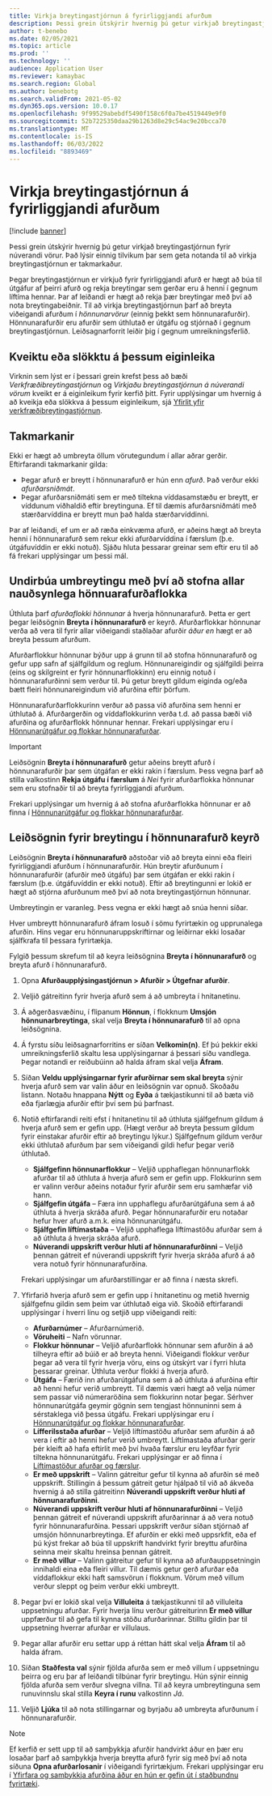 ```yaml
---
title: Virkja breytingastjórnun á fyrirliggjandi afurðum
description: Þessi grein útskýrir hvernig þú getur virkjað breytingastjórnun fyrir núverandi vörur. Það lýsir einnig tilvikum þar sem geta notanda til að virkja breytingastjórnun er takmarkaður.
author: t-benebo
ms.date: 02/05/2021
ms.topic: article
ms.prod: ''
ms.technology: ''
audience: Application User
ms.reviewer: kamaybac
ms.search.region: Global
ms.author: benebotg
ms.search.validFrom: 2021-05-02
ms.dyn365.ops.version: 10.0.17
ms.openlocfilehash: 9f99529abebdf5490f158c6f0a7be4519449e9f0
ms.sourcegitcommit: 52b7225350daa29b1263d8e29c54ac9e20bcca70
ms.translationtype: MT
ms.contentlocale: is-IS
ms.lasthandoff: 06/03/2022
ms.locfileid: "8893469"
---
```

# <a name="enable-change-management-on-existing-products"></a>Virkja breytingastjórnun á fyrirliggjandi afurðum

[!include [banner](../../includes/banner.md)]

Þessi grein útskýrir hvernig þú getur virkjað breytingastjórnun fyrir núverandi vörur. Það lýsir einnig tilvikum þar sem geta notanda til að virkja breytingastjórnun er takmarkaður.

Þegar breytingastjórnun er virkjuð fyrir fyrirliggjandi afurð er hægt að búa til útgáfur af þeirri afurð og rekja breytingar sem gerðar eru á henni í gegnum líftíma hennar. Þar af leiðandi er hægt að rekja þær breytingar með því að nota breytingabeiðnir. Til að virkja breytingastjórnun þarf að breyta viðeigandi afurðum í *hönnunarvörur* (einnig þekkt sem hönnunarafurðir). Hönnunarafurðir eru afurðir sem úthlutað er útgáfu og stjórnað í gegnum breytingastjórnun. Leiðsagnarforrit leiðir þig í gegnum umreikningsferlið.

## <a name="turn-this-feature-on-or-off"></a>Kveiktu eða slökktu á þessum eiginleika

Virknin sem lýst er í þessari grein krefst þess að bæði *Verkfræðibreytingastjórnun* og *Virkjaðu breytingastjórnun á núverandi vörum* kveikt er á eiginleikum fyrir kerfið þitt. Fyrir upplýsingar um hvernig á að kveikja eða slökkva á þessum eiginleikum, sjá [Yfirlit yfir verkfræðibreytingastjórnun](product-engineering-overview.md).

## <a name="restrictions-and-limitations"></a>Takmarkanir

Ekki er hægt að umbreyta öllum vörutegundum í allar aðrar gerðir. Eftirfarandi takmarkanir gilda:

- Þegar afurð er breytt í hönnunarafurð er hún enn *afurð*. Það verður ekki *afurðarsniðmát*.
- Þegar afurðarsniðmáti sem er með tiltekna víddasamstæðu er breytt, er víddunum viðhaldið eftir breytinguna. Ef til dæmis afurðarsniðmáti með stærðarvíddina er breytt mun það halda stærðarvíddinni.

Þar af leiðandi, ef um er að ræða einkvæma afurð, er aðeins hægt að breyta henni í hönnunarafurð sem rekur ekki afurðarvíddina í færslum (þ.e. útgáfuvíddin er ekki notuð). Sjáðu hluta þessarar greinar sem eftir eru til að fá frekari upplýsingar um þessi mál.

## <a name="prepare-for-conversion-by-creating-all-required-engineering-product-categories"></a>Undirbúa umbreytingu með því að stofna allar nauðsynlega hönnuarafurðaflokka

Úthluta þarf *afurðaflokki hönnunar* á hverja hönnunarafurð. Þetta er gert þegar leiðsögnin **Breyta í hönnunarafurð** er keyrð. Afurðarflokkar hönnunar verða að vera til fyrir allar viðeigandi staðlaðar afurðir *áður en* hægt er að breyta þessum afurðum.

Afurðarflokkur hönnunar býður upp á grunn til að stofna hönnunarafurð og gefur upp safn af sjálfgildum og reglum. Hönnunareigindir og sjálfgildi þeirra (eins og skilgreint er fyrir hönnunarflokkinn) eru einnig notuð í hönnunarafurðinni sem verður til. Þú getur breytt gildum eiginda og/eða bætt fleiri hönnunareigindum við afurðina eftir þörfum.

Hönnunarafurðarflokkurinn verður að passa við afurðina sem henni er úthlutað á. Afurðargerðin og víddaflokkurinn verða t.d. að passa bæði við afurðina og afurðarflokk hönnunar hennar. Frekari upplýsingar eru í [Hönnunarútgáfur og flokkar hönnunarafurðar](engineering-versions-product-category.md).

> [!IMPORTANT]
> Leiðsögnin **Breyta í hönnunarafurð** getur aðeins breytt afurð í hönnunarafurðir þar sem útgáfan er ekki rakin í færslum. Þess vegna þarf að stilla valkostinn **Rekja útgáfu í færslum** á *Nei* fyrir afurðarflokka hönnunar sem eru stofnaðir til að breyta fyrirliggjandi afurðum.

Frekari upplýsingar um hvernig á að stofna afurðarflokka hönnunar er að finna í [Hönnunarútgáfur og flokkar hönnunarafurðar](engineering-versions-product-category.md).

## <a name="run-the-convert-to-engineering-product-wizard"></a>Leiðsögnin fyrir breytingu í hönnunarafurð keyrð

Leiðsögnin **Breyta í hönnunarafurð** aðstoðar við að breyta einni eða fleiri fyrirliggjandi afurðum í hönnunarafurðir. Hún breytir afurðunum í hönnunarafurðir (afurðir með útgáfu) þar sem útgáfan er ekki rakin í færslum (þ.e. útgáfuvíddin er ekki notuð). Eftir að breytingunni er lokið er hægt að stjórna afurðunum með því að nota breytingastjórnun hönnunar.

Umbreytingin er varanleg. Þess vegna er ekki hægt að snúa henni síðar. 

Hver umbreytt hönnunarafurð áfram losuð í sömu fyrirtækin og upprunalega afurðin. Hins vegar eru hönnunaruppskriftirnar og leiðirnar ekki losaðar sjálfkrafa til þessara fyrirtækja.

Fylgið þessum skrefum til að keyra leiðsögnina **Breyta í hönnunarafurð** og breyta afurð í hönnunarafurð.

1. Opna **Afurðaupplýsingastjórnun \> Afurðir \> Útgefnar afurðir**.
1. Veljið gátreitinn fyrir hverja afurð sem á að umbreyta í hnitanetinu.
1. Á aðgerðasvæðinu, í flipanum **Hönnun**, í flokknum **Umsjón hönnunarbreytinga**, skal velja **Breyta í hönnunarafurð** til að opna leiðsögnina.
1. Á fyrstu síðu leiðsagnarforritins er síðan **Velkomin(n)**. Ef þú þekkir ekki umreikningsferlið skaltu lesa upplýsingarnar á þessari síðu vandlega. Þegar notandi er reiðubúinn að halda áfram skal velja **Áfram**.
1. Síðan **Veldu upplýsingarnar fyrir afurðirnar sem skal breyta** sýnir hverja afurð sem var valin áður en leiðsögnin var opnuð. Skoðaðu listann. Notaðu hnappana **Nýtt** og **Eyða** á tækjastikunni til að bæta við eða fjarlægja afurðir eftir því sem þú þarfnast.
1. Notið eftirfarandi reiti efst í hnitanetinu til að úthluta sjálfgefnum gildum á hverja afurð sem er gefin upp. (Hægt verður að breyta þessum gildum fyrir einstakar afurðir eftir að breytingu lýkur.) Sjálfgefnum gildum verður ekki úthlutað afurðum þar sem viðeigandi gildi hefur þegar verið úthlutað.

    - **Sjálfgefinn hönnunarflokkur** – Veljið upphaflegan hönnunarflokk afurðar til að úthluta á hverja afurð sem er gefin upp. Flokkurinn sem er valinn verður aðeins notaður fyrir afurðir sem eru samhæfar við hann.
    - **Sjálfgefin útgáfa** – Færa inn upphaflegu afurðarútgáfuna sem á að úthluta á hverja skráða afurð. Þegar hönnunarafurðir eru notaðar hefur hver afurð a.m.k. eina hönnunarútgáfu.
    - **Sjálfgefin líftímastaða** – Veljið upphaflega líftímastöðu afurðar sem á að úthluta á hverja skráða afurð.
    - **Núverandi uppskrift verður hluti af hönnunarafurðinni** – Veljið þennan gátreit ef núverandi uppskrift fyrir hverja skráða afurð á að vera notuð fyrir hönnunarafurðina.

    Frekari upplýsingar um afurðarstillingar er að finna í næsta skrefi.

1. Yfirfarið hverja afurð sem er gefin upp í hnitanetinu og metið hvernig sjálfgefnu gildin sem þeim var úthlutað eiga við. Skoðið eftirfarandi upplýsingar í hverri línu og setjið upp viðeigandi reiti:

    - **Afurðarnúmer** – Afurðarnúmerið.
    - **Vöruheiti** – Nafn vörunnar.
    - **Flokkur hönnunar** – Veljið afurðarflokk hönnunar sem afurðin á að tilheyra eftir að búið er að breyta henni. Viðeigandi flokkur verður þegar að vera til fyrir hverja vöru, eins og útskýrt var í fyrri hluta þessarar greinar. Úthluta verður flokki á hverja afurð.
    - **Útgáfa** – Færið inn afurðarútgáfuna sem á að úthluta á afurðina eftir að henni hefur verið umbreytt. Til dæmis væri hægt að velja númer sem passar við númeraröðina sem flokkurinn notar þegar. Sérhver hönnunarútgáfa geymir gögnin sem tengjast hönnuninni sem á sérstaklega við þessa útgáfu. Frekari upplýsingar eru í [Hönnunarútgáfur og flokkar hönnunarafurðar](engineering-versions-product-category.md).
    - **Lífferilsstaða afurðar** – Veljið líftímastöðu afurðar sem afurðin á að vera í eftir að henni hefur verið umbreytt. Líftímastaða afurðar gerir þér kleift að hafa eftirlit með því hvaða færslur eru leyfðar fyrir tiltekna hönnunarútgáfu. Frekari upplýsingar er að finna í [Líftímastöður afurðar og færslur](product-lifecycle-state-transactions.md).
    - **Er með uppskrift** – Valinn gátreitur gefur til kynna að afurðin sé með uppskrift. Stillingin á þessum gátreit getur hjálpað til við að ákveða hvernig á að stilla gátreitinn **Núverandi uppskrift verður hluti af hönnunarafurðinni**.
    - **Núverandi uppskrift verður hluti af hönnunarafurðinni** – Veljið þennan gátreit ef núverandi uppskrift afurðarinnar á að vera notuð fyrir hönnunarafurðina. Þessari uppskrift verður síðan stjórnað af umsjón hönnunarbreytinga. Ef afurðin er ekki með uppsrkfit, eða ef þú kýst frekar að búa til uppskrift handvirkt fyrir breyttu afurðina seinna meir skaltu hreinsa þennan gátreit.
    - **Er með villur** – Valinn gátreitur gefur til kynna að afurðauppsetningin innihaldi eina eða fleiri villur. Til dæmis getur gerð afurðar eða víddaflokkur ekki haft samsvörun í flokknum. Vörum með villum verður sleppt og þeim verður ekki umbreytt.

1. Þegar því er lokið skal velja **Villuleita** á tækjastikunni til að villuleita uppsetningu afurðar. Fyrir hverja línu verður gátreiturinn **Er með villur** uppfærður til að gefa til kynna stöðu afurðarinnar. Stilltu gildin þar til uppsetning hverrar afurðar er villulaus.
1. Þegar allar afurðir eru settar upp á réttan hátt skal velja **Áfram** til að halda áfram.
1. Síðan **Staðfesta val** sýnir fjölda afurða sem er með villum í uppsetningu þeirra og eru þar af leiðandi tilbúnar fyrir breytingu. Hún sýnir einnig fjölda afurða sem verður slvegna villna. Til að keyra umbreytinguna sem runuvinnslu skal stilla **Keyra í runu** valkostinn *Já*.
1. Veljið **Ljúka** til að nota stillingarnar og byrjaðu að umbreyta afurðunum í hönnunarafurðir.

> [!NOTE]
> Ef kerfið er sett upp til að samþykkja afurðir handvirkt áður en þær eru losaðar þarf að samþykkja hverja breytta afurð fyrir sig með því að nota síðuna **Opna afurðarlosanir** í viðeigandi fyrirtækjum. Frekari upplýsingar eru í [Yfirfara og samþykkja afurðina áður en hún er gefin út í staðbundnu fyrirtæki](engineering-scenarios.md#accept).
